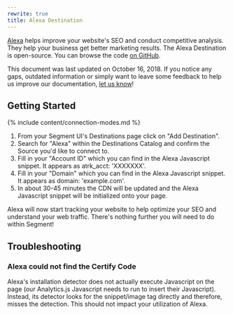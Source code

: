 ```yaml
---
rewrite: true
title: Alexa Destination
---
```

[Alexa](https://www.alexa.com/) helps improve your website's SEO and conduct competitive analysis. They help your business get better marketing results. The Alexa Destination is open-source. You can browse the code [on GitHub](https://github.com/segment-integrations/analytics.js-integration-alexa).

This document was last updated on October 16, 2018. If you notice any gaps, outdated information or simply want to leave some feedback to help us improve our documentation, [let us know](https://segment.com/help/contact)!

## Getting Started

{% include content/connection-modes.md %}

1. From your Segment UI's Destinations page click on "Add Destination".
2. Search for "Alexa" within the Destinations Catalog and confirm the Source you'd like to connect to.
3. Fill in your "Account ID" which you can find in the Alexa Javascript snippet. It appears as atrk_acct: 'XXXXXXX'.
4. Fill in your "Domain" which you can find in the Alexa Javascript snippet. It appears as domain: 'example.com'.
5. In about 30-45 minutes the CDN will be updated and the Alexa Javascript snippet will be initialized onto your page.

Alexa will now start tracking your website to help optimize your SEO and understand your web traffic. There's nothing further you will need to do within Segment!

## Troubleshooting

### Alexa could not find the Certify Code

Alexa's installation detector does not actually execute Javascript on the page (our Analytics.js Javascript needs to run to insert their Javascript). Instead, its detector looks for the snippet/image tag directly and therefore, misses the detection. This should not impact your utilization of Alexa.

